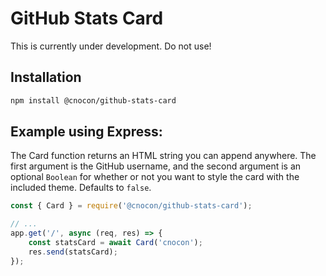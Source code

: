 # GitHub Stats Card

This is currently under development. Do not use!

## Installation

```bash
npm install @cnocon/github-stats-card
```

## Example using Express:

The Card function returns an HTML string you can append anywhere. The first argument is the GitHub username, and the second argument is an optional `Boolean` for whether or not you want to style the card with the included theme. Defaults to `false`.

```js
const { Card } = require('@cnocon/github-stats-card');

// ...
app.get('/', async (req, res) => {
	const statsCard = await Card('cnocon');
	res.send(statsCard);
});
```
